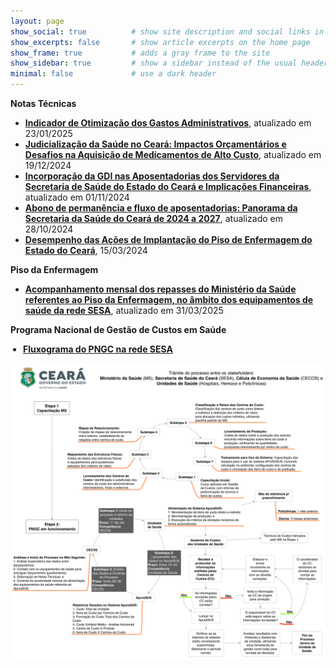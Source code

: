 ```yaml
---
layout: page
show_social: true          # show site description and social links in the footer
show_excerpts: false       # show article excerpts on the home page
show_frame: true           # adds a gray frame to the site
show_sidebar: true         # show a sidebar instead of the usual header
minimal: false             # use a dark header
---
```


**Notas Técnicas**
- **[Indicador de Otimização dos Gastos Administrativos](https://drive.google.com/file/d/10A6spyFnkZToRCoIp4cFu-fz7o7AXjhE/view?usp=sharing)**, atualizado em 23/01/2025
- **[Judicialização da Saúde no Ceará: Impactos Orçamentários e Desafios na Aquisição de Medicamentos de Alto Custo](https://drive.google.com/file/d/10ENEk1DaYseiAlPXaugQUW4m910lmGE_/view?usp=sharing)**, atualizado em 19/12/2024
- **[Incorporação da GDI nas Aposentadorias dos Servidores da Secretaria de Saúde do Estado do Ceará e Implicações Financeiras](https://drive.google.com/file/d/1000KKS4WenqpUQZqgt1VYGU3mg8sacEA/view?usp=sharing)**, atualizado em 01/11/2024
- **[Abono de permanência e fluxo de aposentadorias: Panorama da Secretaria da Saúde do Ceará de 2024 a 2027](https://drive.google.com/file/d/1-gyHx6xYIdwXYC1_FRdZvYw38-KY-2at/view?usp=sharing)**, atualizado em 28/10/2024
- **[Desempenho das Ações de Implantação do Piso de Enfermagem do Estado do Ceará](https://drive.google.com/file/d/1-ybjd_9jriDo5xz2JdfE-eSgCfuKBEvY/view?usp=sharing)**, 15/03/2024

**Piso da Enfermagem** 
- **[Acompanhamento mensal dos repasses do Ministério da Saúde referentes ao Piso da Enfermagem, no âmbito dos equipamentos de saúde da rede SESA](https://docs.google.com/spreadsheets/d/16bGBWLrdJkVIW-rXIwLd_X0svMUErsjj/edit?usp=sharing&ouid=114592763210981187925&rtpof=true&sd=true)**, atualizado em 31/03/2025

**Programa Nacional de Gestão de Custos em Saúde**

<ul style="list-style-type: disc; padding-left: 20px;">
  <li style="text-align: left;">
    <a href="https://drive.google.com/file/d/1xcAXqqS_c7cqSisxO4n7r-SPDgyqILFe/view?usp=sharing" target="_blank">
      <strong>Fluxograma do PNGC na rede SESA</strong> 
    </a>
  </li>
</ul>
<a href="https://drive.google.com/file/d/1xcAXqqS_c7cqSisxO4n7r-SPDgyqILFe/view?usp=sharing" target="_blank">
  <img src="/Fluxograma-PNGC-v5.png" alt="Fluxograma do PNGC na rede SESA" style="width: 1300px; max-width: 100%; margin-top: 0px; display: block;">
</a>


